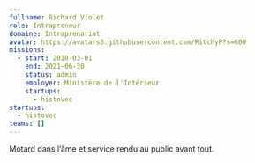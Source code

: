 ```yaml
---
fullname: Richard Violet
role: Intrapreneur
domaine: Intraprenariat
avatar: https://avatars3.githubusercontent.com/RitchyP?s=600
missions:
  - start: 2018-03-01
    end: 2021-06-30
    status: admin
    employer: Ministère de l'Intérieur
    startups:
      - histovec
startups:
  - histovec
teams: []
---
```

Motard dans l’âme et service rendu au public avant tout.